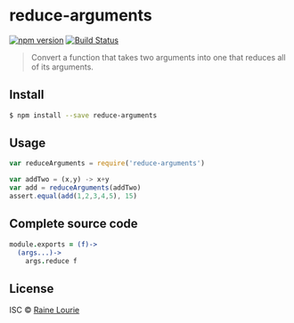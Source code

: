 # reduce-arguments
[![npm version](https://img.shields.io/npm/v/reduce-arguments.svg)](https://npmjs.org/package/reduce-arguments) 
[![Build Status](https://travis-ci.org/metaraine/reduce-arguments.svg?branch=master)](https://travis-ci.org/metaraine/reduce-arguments)

> Convert a function that takes two arguments into one that reduces all of its arguments.


## Install

```sh
$ npm install --save reduce-arguments
```


## Usage

```js
var reduceArguments = require('reduce-arguments')

var addTwo = (x,y) -> x+y
var add = reduceArguments(addTwo)
assert.equal(add(1,2,3,4,5), 15)
```


## Complete source code

```coffee
module.exports = (f)->
  (args...)->
    args.reduce f
```


## License

ISC © [Raine Lourie](https://github.com/metaraine)
